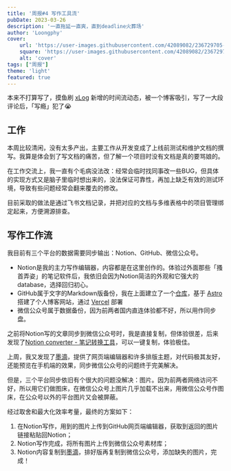 ```yaml
---
title: '周报#4 写作工具流'
pubDate: 2023-03-26
description: '一直拖延一直爽，直到deadline火葬场'
author: 'Loongphy'
cover:
    url: 'https://user-images.githubusercontent.com/42089082/236729705-0d25809f-3c75-410e-b7c6-1524014e5c90.png'
    square: 'https://user-images.githubusercontent.com/42089082/236729705-0d25809f-3c75-410e-b7c6-1524014e5c90.png'
    alt: 'cover'
tags: ["周报"] 
theme: 'light'
featured: true
---
```


本来不打算写了，摸鱼刷 [xLog](https://xlog.app/activities) 新增的时间流动态，被一个博客吸引，写了一大段评论后，「写瘾」犯了😭

## 工作

本周比较清闲，没有太多产出，主要工作从开发变成了上线前测试和维护文档的撰写。我算是体会到了写文档的痛苦，但了解一个项目时没有文档是真的要骂娘的。

在工作交流上，我一直有个毛病没法改：经常会临时找同事改一些BUG，但具体的实现方式又是脑子里临时想出来的，没法保证可靠性，再加上缺乏有效的测试环境，导致有些问题经常会翻来覆去的修改。

目前采取的做法是通过飞书文档记录，并把对应的文档与多维表格中的项目管理绑定起来，方便溯源排查。

## 写作工作流

我目前有三个平台的数据需要同步输出：Notion、GitHub、微信公众号。

- Notion是我的主力写作编辑器，内容都是在这里创作的。体验过外面那些「搔首弄姿」的笔记软件后，我依旧会因为Notion简洁的外观和它强大的database，选择回归初心。
- GitHub属于文字的Markdown版备份，我在上面建立了一个[仓库](https://github.com/Loongphy/blog)，基于 [Astro](https://astro.build/) 搭建了个人博客网站，通过 [Vercel](https://vercel.com/) 部署
- 微信公众号属于数据备份，因为前两者国内直连体验都不好，所以用作同步盘。

之前将Notion写的文章同步到微信公众号时，我是直接复制，但体验很差，后来发现了[Notion converter - 笔记转换工具](https://microsoftedge.microsoft.com/addons/detail/donmgcoapjphmanmlfhhgcnlkmikggdn)，可以一键复制，体验极佳。

上周，我又发现了[墨滴](https://www.mdnice.com/)，提供了网页端编辑器和许多排版主题，对代码极其友好，还能预览在手机端的效果，同步微信公众号的问题终于完美解决。

但是，三个平台同步依旧有个很大的问题没解决：图片。因为前两者网络访问不好，所以用它们做图床，在微信公众号上图片几乎加载不出来，用微信公众号作图床，在公众号以外的平台图片又会被屏蔽。

经过取舍和最大化效率考量，最终的方案如下：

1. 在Notion写作，用到的图片上传到GitHub网页端编辑器，获取到返回的图片链接粘贴回Notion；
2. Notion写作完成，将所有图片上传到微信公众号素材库；
3. Notion内容复制到[墨滴](https://www.mdnice.com/)，排好版再复制到微信公众号，添加缺失的图片，完成！